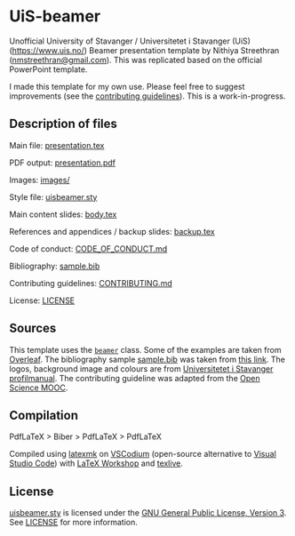 # UiS-beamer

Unofficial University of Stavanger / Universitetet i Stavanger (UiS) (https://www.uis.no/) Beamer presentation template by Nithiya Streethran (nmstreethran@gmail.com). This was replicated based on the official PowerPoint template. 

I made this template for my own use. Please feel free to suggest improvements (see the [contributing guidelines](https://github.com/nmstreethran/UiS-beamer/blob/master/CONTRIBUTING.md)). This is a work-in-progress.

## Description of files

Main file: [presentation.tex](https://github.com/nmstreethran/UiS-beamer/blob/master/presentation.tex)

PDF output: [presentation.pdf](https://github.com/nmstreethran/UiS-beamer/blob/master/presentation.pdf)

Images: [images/](https://github.com/nmstreethran/UiS-beamer/tree/master/images) 

Style file: [uisbeamer.sty](https://github.com/nmstreethran/UiS-beamer/blob/master/uisbeamer.sty)

Main content slides: [body.tex](https://github.com/nmstreethran/UiS-beamer/blob/master/body.tex)

References and appendices / backup slides: [backup.tex](https://github.com/nmstreethran/UiS-beamer/blob/master/backup.tex)

Code of conduct: [CODE_OF_CONDUCT.md](https://github.com/nmstreethran/UiS-beamer/blob/master/CODE_OF_CONDUCT.md)

Bibliography: [sample.bib](https://github.com/nmstreethran/UiS-beamer/blob/master/sample.bib)

Contributing guidelines: [CONTRIBUTING.md](https://github.com/nmstreethran/UiS-beamer/blob/master/CONTRIBUTING.md)

License: [LICENSE](https://github.com/nmstreethran/UiS-beamer/blob/master/LICENSE)

## Sources

This template uses the [`beamer`](https://ctan.org/pkg/beamer) class. Some of the examples are taken from [Overleaf](https://www.overleaf.com/). The bibliography sample [sample.bib](https://github.com/nmstreethran/UiS-beamer/blob/master/sample.bib) was taken from [this link](http://ctan.cs.uu.nl/macros/latex/contrib/biblatex/doc/examples/biblatex-examples.bib). The logos, background image and colours are from [Universitetet i Stavanger profilmanual](http://uis.profilmanual.fasett.no/universitetet-i-stavanger-profilmanual-1). The contributing guideline was adapted from the [Open Science MOOC](https://github.com/OpenScienceMOOC/Module-5-Open-Research-Software-and-Open-Source/blob/master/CONTRIBUTING.md).

## Compilation

PdfLaTeX > Biber > PdfLaTeX > PdfLaTeX

Compiled using [latexmk](https://ctan.org/pkg/latexmk) on [VSCodium](https://vscodium.github.io/) (open-source alternative to [Visual Studio Code](https://code.visualstudio.com/)) with [LaTeX Workshop](https://marketplace.visualstudio.com/items?itemName=James-Yu.latex-workshop) and [texlive](https://tug.org/texlive/).

## License

[uisbeamer.sty](https://github.com/nmstreethran/UiS-beamer/blob/master/uisbeamer.sty) is licensed under the [GNU General Public License, Version 3](https://www.gnu.org/licenses/gpl-3.0.en.html). See [LICENSE](https://github.com/nmstreethran/UiS-beamer/blob/master/LICENSE) for more information.